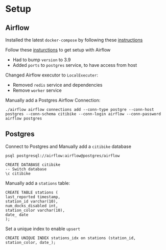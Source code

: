 # Setup
## Airflow
Installed the latest `docker-compose` by following these [instructions](https://docs.docker.com/compose/install/)

Follow these [insturctions](https://airflow.apache.org/docs/apache-airflow/stable/start/docker.html#) to get setup with Airflow
* Had to bump `version` to 3.9
* Added `ports` to `postgres` service, to have access from host

Changed Airflow executor to `LocalExecuter`:
* Removed `redis` service and dependencies
* Remove `worker` service

Manually add a Postgres Airflow Connection:
```shell
./airflow airflow connections add --conn-type postgre --conn-host postgres --conn-schema citibike --conn-login airflow --conn-password airflow postgres
```

## Postgres

Connect to Postgres and Manually add a `citibike` database
```shell
psql postgresql://airflow:airflow@postgres/airflow
```
```postgresql
CREATE DATABASE citibike
-- Switch database
\c citibike
```

Manually add a `stations` table:
```postgresql
CREATE TABLE stations (
last_reported timestamp,
station_id varchar(10),
num_docks_disabled int,
station_color varchar(10),
date_ date
);
```
Set a unique index to enable `upsert`
```postgresql
CREATE UNIQUE INDEX stations_idx on stations (station_id, station_color, date_);
```